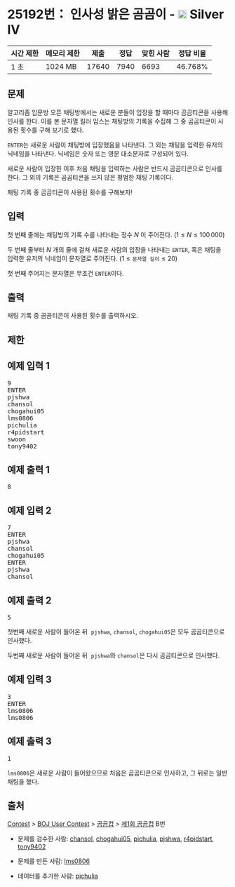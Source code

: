 # 25192번： 인사성 밝은 곰곰이 - <img src="https://static.solved.ac/tier_small/7.svg" style="height:20px" /> Silver IV



| 시간 제한 | 메모리 제한 | 제출 | 정답 | 맞힌 사람 | 정답 비율 |
| --- | --- | --- | --- | --- | --- |
| 1 초 | 1024 MB | 17640 | 7940 | 6693 | 46.768% |
## 문제



알고리즘 입문방 오픈 채팅방에서는 새로운 분들이 입장을 할 때마다 곰곰티콘을 사용해 인사를 한다. 이를 본 문자열 킬러 임스는 채팅방의 기록을 수집해 그 중 곰곰티콘이 사용된 횟수를 구해 보기로 했다.

<code>ENTER</code>는 새로운 사람이 채팅방에 입장했음을 나타낸다. 그 외는 채팅을 입력한 유저의 닉네임을 나타낸다. 닉네임은 숫자 또는 영문 대소문자로 구성되어 있다.

새로운 사람이 입장한 이후 처음 채팅을 입력하는 사람은 반드시 곰곰티콘으로 인사를 한다. 그 외의 기록은 곰곰티콘을 쓰지 않은 평범한 채팅 기록이다.

채팅 기록 중 곰곰티콘이 사용된 횟수를 구해보자!

## 입력

첫 번째 줄에는 채팅방의 기록 수를 나타내는 정수 $N$ 이 주어진다. ($1 \le N \le 100\,000$)

두 번째 줄부터 $N$ 개의 줄에 걸쳐 새로운 사람의 입장을 나타내는 <code>ENTER</code>, 혹은 채팅을 입력한 유저의 닉네임이 문자열로 주어진다. ($1 \le \texttt{문자열 길이} \le 20$)

첫 번째 주어지는 문자열은 무조건 <code>ENTER</code>이다.

## 출력

채팅 기록 중 곰곰티콘이 사용된 횟수를 출력하시오.

## 제한

## 예제 입력 1

<pre>9
ENTER
pjshwa
chansol
chogahui05
lms0806
pichulia
r4pidstart
swoon
tony9402
</pre>
## 예제 출력 1

<pre>8
</pre>
## 예제 입력 2

<pre>7
ENTER
pjshwa
chansol
chogahui05
ENTER
pjshwa
chansol
</pre>
## 예제 출력 2

<pre>5
</pre>
첫번째 새로운 사람이 들어온 뒤  <code>pjshwa</code>, <code>chansol</code>, <code>chogahui05</code>은 모두 곰곰티콘으로 인사했다.

두번째 새로운 사람이 들어온 뒤  <code>pjshwa</code>와 <code>chansol</code>은 다시 곰곰티콘으로 인사했다.

## 예제 입력 3

<pre>3
ENTER
lms0806
lms0806
</pre>
## 예제 출력 3

<pre>1
</pre>
<code>lms0806</code>은 새로운 사람이 들어왔으므로 처음은 곰곰티콘으로 인사하고, 그 뒤로는 일반 채팅을 했다.

## 출처

[Contest](/category/45) > [BOJ User Contest](/category/984) > [곰곰컵](/category/663) > [제1회 곰곰컵](/category/detail/3121) B번

- 문제를 검수한 사람: [chansol](/user/chansol), [chogahui05](/user/chogahui05), [pichulia](/user/pichulia), [pjshwa](/user/pjshwa), [r4pidstart](/user/r4pidstart), [tony9402](/user/tony9402)

- 문제를 만든 사람: [lms0806](/user/lms0806)

- 데이터를 추가한 사람: [pichulia](/user/pichulia)